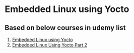 # Embedded Linux using Yocto

## Based on below courses in udemy list

1. [Embedded Linux using Yocto](https://www.udemy.com/course/embedded-linux-using-yocto)
2. [Embedded Linux Using Yocto Part 2](https://www.udemy.com/course/embedded-linux-using-yocto-part-2/)

